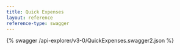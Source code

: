 ```yaml
---
title: Quick Expenses
layout: reference
reference-type: swagger
---
```




{% swagger /api-explorer/v3-0/QuickExpenses.swagger2.json %}
